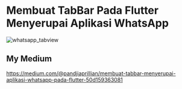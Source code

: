 # Membuat TabBar Pada Flutter Menyerupai Aplikasi WhatsApp

![whatsapp_tabview](https://user-images.githubusercontent.com/54461403/82184337-ad58e780-9911-11ea-8daa-735596b51820.gif)

## My Medium
https://medium.com/@pandjiaprillian/membuat-tabbar-menyerupai-aplikasi-whatsapp-pada-flutter-50d159363081
